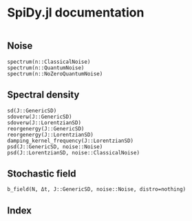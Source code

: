 # SpiDy.jl documentation
```@contents
```

## Noise
```@docs
spectrum(n::ClassicalNoise)
spectrum(n::QuantumNoise)
spectrum(n::NoZeroQuantumNoise)
```

## Spectral density
```@docs
sd(J::GenericSD)
sdoverω(J::GenericSD)
sdoverω(J::LorentzianSD)
reorgenergy(J::GenericSD)
reorgenergy(J::LorentzianSD)
damping_kernel_frequency(J::LorentzianSD)
psd(J::GenericSD, noise::Noise)
psd(J::LorentzianSD, noise::ClassicalNoise)
```

## Stochastic field
```@docs
b_field(N, Δt, J::GenericSD, noise::Noise, distro=nothing)
```

## Index
```@index
```